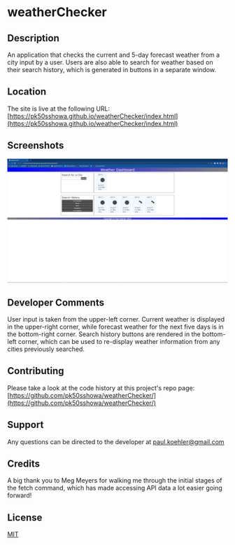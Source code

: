 # weatherChecker

## Description

An application that checks the current and 5-day forecast weather from a city input by a user. Users are also able to search for weather based on their search history, which is generated in buttons in a separate window.

## Location

The site is live at the following URL:
[https://pk50sshowa.github.io/weatherChecker/index.html](https://pk50sshowa.github.io/weatherChecker/index.html)

## Screenshots

![Screenshot 1](screenshot1.jpg)

## Developer Comments

User input is taken from the upper-left corner. Current weather is displayed in the upper-right corner, while forecast weather for the next five days is in the bottom-right corner. Search history buttons are rendered in the bottom-left corner, which can be used to re-display weather information from any cities previously searched.

## Contributing

Please take a look at the code history at this project's repo page:
[https://github.com/pk50sshowa/weatherChecker/](https://github.com/pk50sshowa/weatherChecker/)

## Support

Any questions can be directed to the developer at paul.koehler@gmail.com

## Credits

A big thank you to Meg Meyers for walking me through the initial stages of the fetch command, which has made accessing API data a lot easier going forward!

## License

[MIT](https://choosealicense.com/licenses/mit/)
